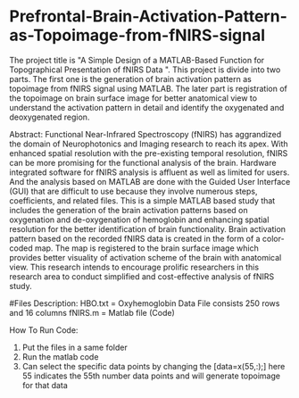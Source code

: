 # Prefrontal-Brain-Activation-Pattern-as-Topoimage-from-fNIRS-signal
The project title is "A Simple Design of a MATLAB-Based Function for Topographical Presentation of fNIRS Data ". This project is divide into two parts. The first one is the generation of brain activation pattern as topoimage from fNIRS signal using MATLAB. The later part is registration of the topoimage on brain surface image for better anatomical view to understand the activation pattern in detail and identify the oxygenated and deoxygenated region. 

Abstract: Functional Near-Infrared Spectroscopy (fNIRS) has aggrandized the domain of Neurophotonics and Imaging research to reach its apex. With enhanced spatial resolution with the pre-existing temporal resolution, fNIRS can be more promising for the functional analysis of the brain. Hardware integrated software for fNIRS analysis is affluent as well as limited for users. And the analysis based on MATLAB are done with the Guided User Interface (GUI) that are difficult to use because they involve numerous steps, coefficients, and related files. This is a simple MATLAB based study that includes the generation of the brain activation patterns based on oxygenation and de-oxygenation of hemoglobin and enhancing spatial resolution for the better identification of brain functionality. Brain activation pattern based on the recorded fNIRS data is created in the form of a color-coded map. The map is registered to the brain surface image which provides better visuality of activation scheme of the brain with anatomical view. This research intends to encourage prolific researchers in this research area to conduct simplified and cost-effective analysis of fNIRS study.

#Files Description:
HBO.txt = Oxyhemoglobin Data File consists 250 rows and 16 columns
fNIRS.m = Matlab file (Code)

How To Run Code:
1. Put the files in a same folder
2. Run the matlab code
3. Can select the specific data points by changing the [data=x(55,:);] here 55 indicates the 55th number data points and will generate topoimage for that data 
